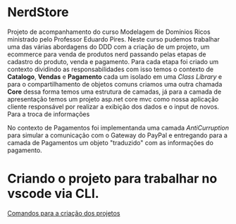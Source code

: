 # NerdStore

Projeto de acompanhamento do curso Modelagem de Domínios Ricos ministrado pelo Professor Eduardo Pires. Neste curso pudemos trabalhar uma das várias abordagens do DDD com a criação de um projeto, um ecommerce para venda de produtos nerd passando pelas etapas de cadastro do produto, venda e pagamento.
Para cada etapa foi criado um contexto dividindo as responsabilidades com isso temos o contexto de **Catalogo**, **Vendas** e **Pagamento** cada um isolado em uma _Class Library_ e para o compartilhamento de objetos comuns criamos uma outra chamada **Core** dessa forma temos uma estrutura de camadas, já para a camada de apresentação temos um projeto asp.net core mvc como nossa aplicação cliente responsável por realizar a exibição dos dados e o input de novos.
Para a troca de informações 

No contexto de Pagamentos foi implementanda uma camada _AntiCurruption_ para simular a comunicação com o Gateway do PayPal e entregando para a camada de Pagamentos um objeto "traduzido" com as informações do pagamento.

# Criando o projeto para trabalhar no vscode via CLI.

[Comandos para a criação dos projetos](https://github.com/davidterra/NerdStore/blob/main/src/Comandos%20para%20a%20cria%C3%A7%C3%A3o%20dos%20projetos.cmd)
